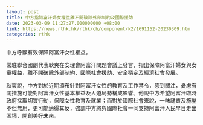 ```yaml
---
layout: post
title: 中方指阿富汗婦女權益離不開破除外部制約及國際援助
date: 2023-03-09 11:27:27.000000000 +08:00
link: https://news.rthk.hk/rthk/ch/component/k2/1691152-20230309.htm
categories: rthk
---
```


中方呼籲有效保障阿富汗女性權益。

常駐聯合國副代表耿爽在安理會阿富汗問題會議上發言，指出保障阿富汗婦女與女童權益，離不開破除外部制約、國際社會援助、安全穩定及經濟社會發展。

耿爽說，中方對於近期頒布針對阿富汗女性的教育及工作禁令，感到關注，憂慮有關措施可能對阿富汗女性基本權益及人道局勢構成影響。他說中方希望阿富汗臨時政府採取切實行動，保障女性教育及就業；而對於國際社會來說，一味譴責及施壓不但無用，更可能適得其反，強調中方將與國際社會一同支持阿富汗人民早日走出困境，開創美好未來。
